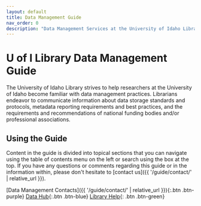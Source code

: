 ```yaml
---
layout: default
title: Data Management Guide
nav_order: 0
description: "Data Management Services at the University of Idaho Library"
---
```


# U of I Library Data Management Guide

The University of Idaho Library strives to help researchers at the University of Idaho become familiar with data management practices. 
Librarians endeavor to communicate information about data storage standards and protocols, metadata reporting requirements and best practices, and the requirements and recommendations of national funding bodies and/or professional associations.

## Using the Guide

Content in the guide is divided into topical sections that you can navigate using the table of contents menu on the left or search using the box at the top. 
If you have any questions or comments regarding this guide or in the information within, please don't hesitate to [contact us]({{ '/guide/contact/' | relative_url }}).

[Data Management Contacts]({{ '/guide/contact/' | relative_url }}){:.btn .btn-purple}
[Data Hub](https://www.lib.uidaho.edu/datahub/){:.btn .btn-blue}
[Library Help](https://www.lib.uidaho.edu/help/){: .btn .btn-green}
